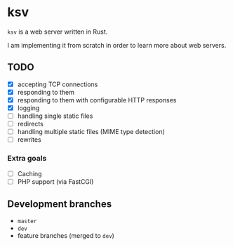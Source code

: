 # ksv

`ksv` is a web server written in Rust.

I am implementing it from scratch in order to
learn more about web servers.

## TODO

- [x] accepting TCP connections
- [x] responding to them
- [x] responding to them with configurable HTTP responses
- [x] logging
- [ ] handling single static files
- [ ] redirects
- [ ] handling multiple static files (MIME type detection)
- [ ] rewrites

### Extra goals

- [ ] Caching
- [ ] PHP support (via FastCGI)

## Development branches

- `master`
- `dev`
- feature branches (merged to `dev`)

